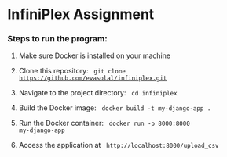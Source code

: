 # InfiniPlex Assignment

### Steps to run the program:

1. Make sure Docker is installed on your machine


2. Clone this repository:
<code> git clone https://github.com/evasolal/infiniplex.git </code>

3. Navigate to the project directory:
<code> cd infiniplex </code>

4. Build the Docker image:
<code> docker build -t my-django-app . </code>

5. Run the Docker container:
<code> docker run -p 8000:8000 my-django-app </code>

6. Access the application at <code> http://localhost:8000/upload_csv </code>
